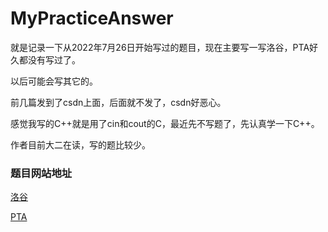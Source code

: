 # MyPracticeAnswer

就是记录一下从2022年7月26日开始写过的题目，现在主要写一写洛谷，PTA好久都没有写过了。

以后可能会写其它的。

前几篇发到了csdn上面，后面就不发了，csdn好恶心。

感觉我写的C++就是用了cin和cout的C，最近先不写题了，先认真学一下C++。

作者目前大二在读，写的题比较少。

### 题目网站地址

[洛谷](https://www.luogu.com.cn/ "https://www.luogu.com.cn/")

[PTA](https://pintia.cn/problem-sets/dashboard "https://pintia.cn/problem-sets/dashboard")
